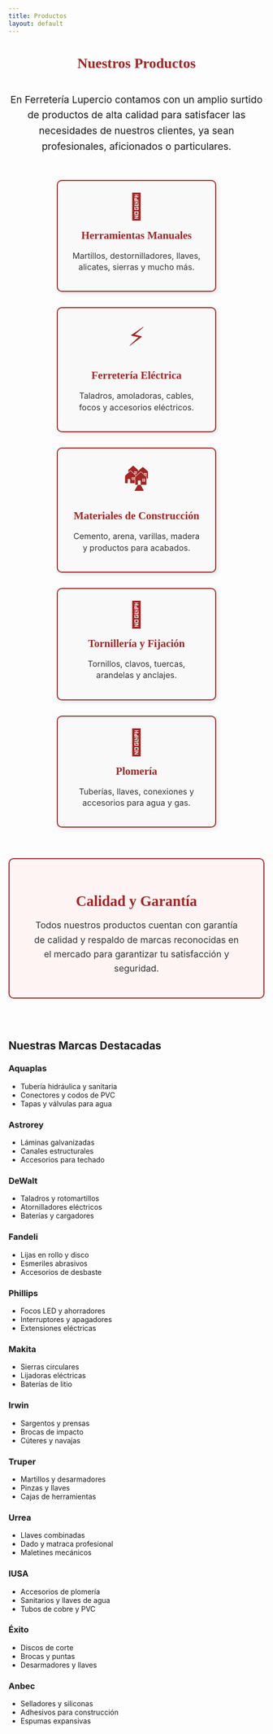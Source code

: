 ```yaml
---
title: Productos
layout: default
---
```


<h1 style="text-align: center; color: #a32626; font-family: 'Alfa Slab One', serif; margin-bottom: 40px;">
  Nuestros Productos
</h1>

<p style="text-align: center; max-width: 700px; margin: 0 auto 50px auto; font-size: 1.2rem; line-height: 1.6;">
  En Ferretería Lupercio contamos con un amplio surtido de productos de alta calidad para satisfacer las necesidades de nuestros clientes, ya sean profesionales, aficionados o particulares.
</p>

<div class="productos-container">

  <div class="categoria">
    <div class="icono">&#128295;</div> <!-- martillo -->
    <h2>Herramientas Manuales</h2>
    <p>Martillos, destornilladores, llaves, alicates, sierras y mucho más.</p>
  </div>

  <div class="categoria">
    <div class="icono">&#9889;</div> <!-- rayo -->
    <h2>Ferretería Eléctrica</h2>
    <p>Taladros, amoladoras, cables, focos y accesorios eléctricos.</p>
  </div>

  <div class="categoria">
    <div class="icono">&#127960;</div> <!-- construcción -->
    <h2>Materiales de Construcción</h2>
    <p>Cemento, arena, varillas, madera y productos para acabados.</p>
  </div>

  <div class="categoria">
    <div class="icono">&#128278;</div> <!-- tornillo -->
    <h2>Tornillería y Fijación</h2>
    <p>Tornillos, clavos, tuercas, arandelas y anclajes.</p>
  </div>

  <div class="categoria">
    <div class="icono">&#128705;</div> <!-- llave inglesa -->
    <h2>Plomería</h2>
    <p>Tuberías, llaves, conexiones y accesorios para agua y gas.</p>
  </div>

</div>

<div class="calidad">
  <h2>Calidad y Garantía</h2>
  <p>
    Todos nuestros productos cuentan con garantía de calidad y respaldo de marcas reconocidas en el mercado para garantizar tu satisfacción y seguridad.
  </p>
</div>

<style>
  .productos-container {
    display: flex;
    flex-wrap: wrap;
    justify-content: center;
    gap: 30px;
    max-width: 900px;
    margin: 0 auto 60px auto;
  }

  .categoria {
    background-color: #f9f9f9;
    border: 2px solid #a32626;
    border-radius: 10px;
    width: 260px;
    padding: 20px 25px;
    box-shadow: 3px 3px 8px rgba(0,0,0,0.1);
    text-align: center;
    transition: transform 0.3s ease;
  }

  .categoria:hover {
    transform: scale(1.05);
    box-shadow: 5px 5px 15px rgba(0,0,0,0.2);
  }

  .categoria h2 {
    color: #a32626;
    font-family: 'Alfa Slab One', serif;
    margin: 15px 0 10px 0;
  }

  .categoria p {
    font-size: 1rem;
    line-height: 1.4;
    color: #333;
  }

  .icono {
    font-size: 50px;
    color: #a32626;
  }

  .calidad {
    max-width: 700px;
    margin: 0 auto 80px auto;
    padding: 25px 40px;
    border: 2px solid #a32626;
    border-radius: 10px;
    background-color: #fff4f4;
    text-align: center;
  }

  .calidad h2 {
    font-family: 'Alfa Slab One', serif;
    color: #a32626;
    margin-bottom: 15px;
    font-size: 1.8rem;
  }

  .calidad p {
    font-size: 1.1rem;
    color: #333;
    line-height: 1.6;
  }

  /* Responsive */
  @media (max-width: 768px) {
    .productos-container {
      flex-direction: column;
      align-items: center;
    }

    .categoria {
      width: 90%;
    }

    .calidad {
      width: 90%;
      padding: 20px;
    }
  }
</style>

<h2>Nuestras Marcas Destacadas</h2>

<div class="marcas-grid">
  <div class="marca">
    <h3>Aquaplas</h3>
    <ul>
      <li>Tubería hidráulica y sanitaria</li>
      <li>Conectores y codos de PVC</li>
      <li>Tapas y válvulas para agua</li>
    </ul>
  </div>

  <div class="marca">
    <h3>Astrorey</h3>
    <ul>
      <li>Láminas galvanizadas</li>
      <li>Canales estructurales</li>
      <li>Accesorios para techado</li>
    </ul>
  </div>

  <div class="marca">
    <h3>DeWalt</h3>
    <ul>
      <li>Taladros y rotomartillos</li>
      <li>Atornilladores eléctricos</li>
      <li>Baterías y cargadores</li>
    </ul>
  </div>

  <div class="marca">
    <h3>Fandeli</h3>
    <ul>
      <li>Lijas en rollo y disco</li>
      <li>Esmeriles abrasivos</li>
      <li>Accesorios de desbaste</li>
    </ul>
  </div>

  <div class="marca">
    <h3>Phillips</h3>
    <ul>
      <li>Focos LED y ahorradores</li>
      <li>Interruptores y apagadores</li>
      <li>Extensiones eléctricas</li>
    </ul>
  </div>

  <div class="marca">
    <h3>Makita</h3>
    <ul>
      <li>Sierras circulares</li>
      <li>Lijadoras eléctricas</li>
      <li>Baterías de litio</li>
    </ul>
  </div>

  <div class="marca">
    <h3>Irwin</h3>
    <ul>
      <li>Sargentos y prensas</li>
      <li>Brocas de impacto</li>
      <li>Cúteres y navajas</li>
    </ul>
  </div>

  <div class="marca">
    <h3>Truper</h3>
    <ul>
      <li>Martillos y desarmadores</li>
      <li>Pinzas y llaves</li>
      <li>Cajas de herramientas</li>
    </ul>
  </div>

  <div class="marca">
    <h3>Urrea</h3>
    <ul>
      <li>Llaves combinadas</li>
      <li>Dado y matraca profesional</li>
      <li>Maletines mecánicos</li>
    </ul>
  </div>

  <div class="marca">
    <h3>IUSA</h3>
    <ul>
      <li>Accesorios de plomería</li>
      <li>Sanitarios y llaves de agua</li>
      <li>Tubos de cobre y PVC</li>
    </ul>
  </div>

  <div class="marca">
    <h3>Éxito</h3>
    <ul>
      <li>Discos de corte</li>
      <li>Brocas y puntas</li>
      <li>Desarmadores y llaves</li>
    </ul>
  </div>

  <div class="marca">
    <h3>Anbec</h3>
    <ul>
      <li>Selladores y siliconas</li>
      <li>Adhesivos para construcción</li>
      <li>Espumas expansivas</li>
    </ul>
  </div>
</div>

